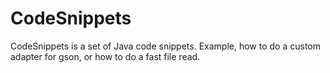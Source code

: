 CodeSnippets
========

CodeSnippets is a set of Java code snippets.  Example, how to do a custom adapter for gson, or how to do a fast file read.
